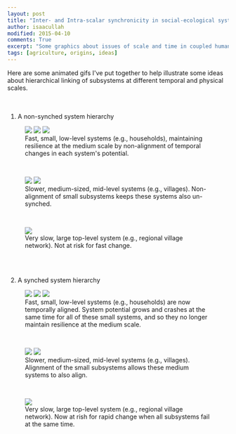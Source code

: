 ```yaml
---
layout: post
title: "Inter- and Intra-scalar synchronicity in social-ecological systems"
author: isaacullah
modified: 2015-04-10
comments: True
excerpt: "Some graphics about issues of scale and time in coupled human-natural systems"
tags: [agriculture, origins, ideas]
---
```


Here are some animated gifs I've put together to help illustrate some ideas about hierarchical linking of subsystems at different temporal and physical scales.
<br>
<br>
<br>

1) A non-synched system hierarchy

<figure class="third">
	<img src="//isaacullah.github.io/images/scaled_adcyc_gifs/fast_cycle.gif">
	<img src="//isaacullah.github.io/images/scaled_adcyc_gifs/fast_cycle2.gif">
	<img src="//isaacullah.github.io/images/scaled_adcyc_gifs/fast_cycle4.gif">
	<figcaption>Fast, small, low-level systems (e.g., households), maintaining resilience at the medium scale by non-alignment of temporal changes in each system's potential.</figcaption>
</figure>
<br>


<figure class="half">
	<img src="//isaacullah.github.io/images/scaled_adcyc_gifs/slow_cycle.gif">
	<img src="//isaacullah.github.io/images/scaled_adcyc_gifs/slow_cycle3.gif">
	<figcaption>Slower, medium-sized, mid-level systems (e.g., villages). Non-alignment of small subsystems keeps these systems also un-synched.</figcaption>
</figure>
<br>


<figure>
	<img src="//isaacullah.github.io/images/scaled_adcyc_gifs/very_slow_cycle.gif">
	<figcaption>Very slow, large top-level system (e.g., regional village network). Not at risk for fast change.</figcaption>
</figure>
<br>
<br>



2) A synched system hierarchy

<figure class="third">
	<img src="//isaacullah.github.io/images/scaled_adcyc_gifs/fast_cycle.gif">
	<img src="//isaacullah.github.io/images/scaled_adcyc_gifs/fast_cycle.gif">
	<img src="//isaacullah.github.io/images/scaled_adcyc_gifs/fast_cycle.gif">
	<figcaption>Fast, small, low-level systems (e.g., households) are now temporally aligned. System potential grows and crashes at the same time for all of these small systems, and so they no longer maintain resilience at the medium scale.</figcaption>
</figure>
<br>


<figure class="half">
	<img src="//isaacullah.github.io/images/scaled_adcyc_gifs/slow_cycle.gif">
	<img src="//isaacullah.github.io/images/scaled_adcyc_gifs/slow_cycle.gif">
	<figcaption>Slower, medium-sized, mid-level systems (e.g., villages). Alignment of the small subsystems allows these medium systems to also align.</figcaption>
</figure>
<br>


<figure>
	<img src="//isaacullah.github.io/images/scaled_adcyc_gifs/very_slow_cycle.gif">
	<figcaption>Very slow, large top-level system (e.g., regional village network). Now at rish for rapid change when all subsystems fail at the same time. </figcaption>
</figure>


